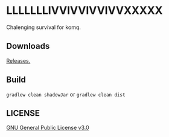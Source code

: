 # LLLLLLLIVVIVVIVVIVVXXXXX
Chalenging survival for komq.

## Downloads

[Releases.](https://github.com/qogusdn1017/LLLLLLLIVVIVVIVVIVVXXXXX/releases)

## Build

`gradlew clean shadowJar` or `gradlew clean dist`

## LICENSE

[GNU General Public License v3.0](/LICENSE.md)
